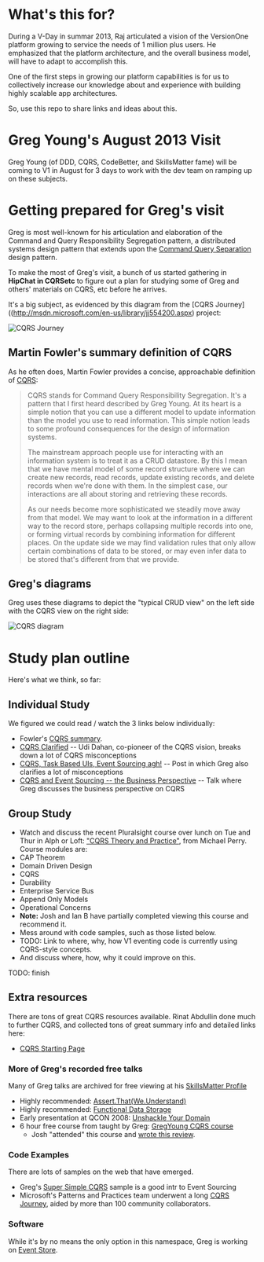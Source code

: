 # What's this for?

During a V-Day in summar 2013, Raj articulated a vision of the VersionOne platform growing to service the needs of 1 million plus users. He emphasized that the platform architecture, and the overall business model, will have to adapt to accomplish this.

One of the first steps in growing our platform capabilities is for us to collectively increase our knowledge about and experience with building highly scalable app architectures.

So, use this repo to share links and ideas about this.

# Greg Young's August 2013 Visit

Greg Young (of DDD, CQRS, CodeBetter, and SkillsMatter fame) will be coming to V1 in August for 3 days to work with the dev team 
on ramping up on these subjects.

# Getting prepared for Greg's visit

Greg is most well-known for his articulation and elaboration of the Command and Query Responsibility Segregation pattern,
a distributed systems design pattern that extends upon the 
[Command Query Separation](http://en.wikipedia.org/wiki/Command%E2%80%93query_separation) design pattern.

To make the most of Greg's visit, a bunch of us started gathering in **HipChat in CQRSetc** to figure out a plan for 
studying some of Greg and others' materials on CQRS, etc before he arrives.

It's a big subject, as evidenced by this diagram from the [CQRS Journey]((http://msdn.microsoft.com/en-us/library/jj554200.aspx) 
project: 

![CQRS Journey](http://i.msdn.microsoft.com/dynimg/IC610297.png)

## Martin Fowler's summary definition of CQRS

As he often does, Martin Fowler provides a concise, approachable definition of [CQRS](http://martinfowler.com/bliki/CQRS.html):

> CQRS stands for Command Query Responsibility Segregation. It's a pattern that I first heard described by Greg Young. At its heart is a simple notion that you can use a different model to update information than the model you use to read information. This simple notion leads to some profound consequences for the design of information systems.
>
>The mainstream approach people use for interacting with an information system is to treat it as a CRUD datastore. By this I mean that we have mental model of some record structure where we can create new records, read records, update existing records, and delete records when we're done with them. In the simplest case, our interactions are all about storing and retrieving these records.
>
>As our needs become more sophisticated we steadily move away from that model. We may want to look at the information in a different way to the record store, perhaps collapsing multiple records into one, or forming virtual records by combining information for different places. On the update side we may find validation rules that only allow certain combinations of data to be stored, or may even infer data to be stored that's different from that we provide.

## Greg's diagrams

Greg uses these diagrams to depict the "typical CRUD view" on the left side with the CQRS view on the right side:

![CQRS diagram](http://lh3.ggpht.com/_iiRWyargx_M/TIM29FWLpKI/AAAAAAAAAEU/2mBZbTcCXDw/image_thumb1.png?imgmax=1200)

# Study plan outline

Here's what we think, so far:

## Individual Study

We figured we could read / watch the 3 links below individually:

* Fowler's [CQRS summary](http://martinfowler.com/bliki/CQRS.html).
* [CQRS Clarified](http://www.udidahan.com/2009/12/09/clarified-cqrs/) -- Udi Dahan, co-pioneer of the CQRS vision, breaks down a lot of CQRS misconceptions
* [CQRS, Task Based UIs, Event Sourcing agh!](http://codebetter.com/gregyoung/2010/02/16/cqrs-task-based-uis-event-sourcing-agh/) -- Post in which Greg also clarifies a lot of misconceptions
* [CQRS and Event Sourcing -- the Business Perspective](http://skillsmatter.com/podcast/home/greg-young-cqrs-event-sourcing-the-business-perspective) -- Talk where Greg discusses the business perspective on CQRS

## Group Study

* Watch and discuss the recent Pluralsight course over lunch on Tue and Thur in Alph or Loft: ["CQRS Theory and Practice"](http://pluralsight.com/training/Courses/TableOfContents/cqrs-theory-practice), 
from Michael Perry. Course modules are:
 * CAP Theorem
 * Domain Driven Design
 * CQRS
 * Durability
 * Enterprise Service Bus
 * Append Only Models
 * Operational Concerns
 * **Note:** Josh and Ian B have partially completed viewing this course and recommend it.
* Mess around with code samples, such as those listed below.
* TODO: Link to where, why, how V1 eventing code is currently using CQRS-style concepts.
 * And discuss where, how, why it could improve on this.

TODO: finish

## Extra resources

There are tons of great CQRS resources available. Rinat Abdullin done much to further CQRS, and collected tons of great summary info and detailed links here:

* [CQRS Starting Page](http://abdullin.com/cqrs/)

### More of Greg's recorded free talks

Many of Greg talks are archived for free viewing at his [SkillsMatter Profile](http://skillsmatter.com/expert/home/greg-young)


* Highly recommended: [Assert.That(We.Understand)](http://skillsmatter.com/podcast/home/talk-from-greg-young)
* Highly recommended: [Functional Data Storage](http://skillsmatter.com/podcast/home/greg-young)
* Early presentation at QCON 2008: [Unshackle Your Domain](http://www.infoq.com/presentations/greg-young-unshackle-qcon08)
* 6 hour free course from taught by Greg: [GregYoung CQRS course](http://www.youtube.com/watch?v=whCk1Q87_ZI)
  * Josh "attended" this course and [wrote this review](http://agilefromthegroundup.blogspot.com/2010/09/retrospective-of-greg-youngs-final-cqrs.html). 

### Code Examples

There are lots of samples on the web that have emerged.

* Greg's [Super Simple CQRS](https://github.com/gregoryyoung/m-r) sample is a good intr to Event Sourcing
* Microsoft's Patterns and Practices team underwent a long [CQRS Journey](http://msdn.microsoft.com/en-us/library/jj554200.aspx), aided by more than 100 community collaborators.

### Software

While it's by no means the only option in this namespace, Greg is working on [Event Store](http://www.GetEventStore.com).
